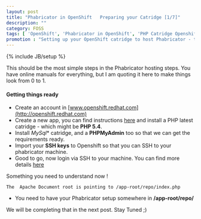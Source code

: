 ```yaml
---
layout: post
title: "Phabricator in OpenShift   Preparing your Catridge [1/7]"
description: ""
category: FOSS
tags: [ 'OpenShift', 'Phabricator in OpenShift', 'PHP Catridge Openshift']
promotion : "Setting up your OpenShift catridge to host Phabricator - the most simple steps"
---
```

{% include JB/setup %}

This should be the most simple steps in the Phabricator hosting steps. You have online manuals for everything, but I am quoting it here to make things look from 0 to 1. 

#### Getting things ready

* Create an account in [www.openshift.redhat.com](http://openshift.redhat.com)
* Create a new app, you can find instructions [here](https://developers.openshift.com/en/php-getting-started.html) and install a PHP latest catridge - which might be **PHP 5.4**.
* Install *MySql** catridge, and a **PHPMyAdmin** too so that we can get the requirements ready.
* Import your **SSH keys** to Openshift so that you can SSH to your phabricator machine.
* Good to go, now login via SSH to your machine. You can find more details [here](https://blog.openshift.com/dive-into-openshift-with-ssh/) 

Something you need to understand now !
		
    The  Apache Document root is pointing to /app-root/repo/index.php

* You need to have your Phabricator setup somewhere in **/app-root/repo/** 


We will be completing that in the next post. Stay Tuned ;) 

